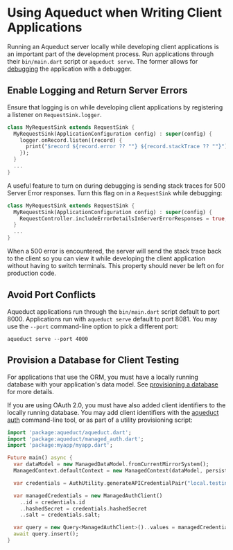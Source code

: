# Using Aqueduct when Writing Client Applications

Running an Aqueduct server locally while developing client applications is an important part of the development process. Run applications through their `bin/main.dart` script or `aqueduct serve`. The former allows for [debugging](debugger.md) the application with a debugger.

## Enable Logging and Return Server Errors

Ensure that logging is on while developing client applications by registering a listener on `RequestSink.logger`.

```dart
class MyRequestSink extends RequestSink {
  MyRequestSink(ApplicationConfiguration config) : super(config) {
    logger.onRecord.listen((record) {
      print("$record ${record.error ?? ""} ${record.stackTrace ?? ""}");
    });
  }
  ...
}
```

A useful feature to turn on during debugging is sending stack traces for 500 Server Error responses. Turn this flag on in a `RequestSink` while debugging:

```dart
class MyRequestSink extends RequestSink {
  MyRequestSink(ApplicationConfiguration config) : super(config) {
    RequestController.includeErrorDetailsInServerErrorResponses = true;
  }
  ...
}
```

When a 500 error is encountered, the server will send the stack trace back to the client so you can view it while developing the client application without having to switch terminals. This property should never be left on for production code.

## Avoid Port Conflicts

Aqueduct applications run through the `bin/main.dart` script default to port 8000. Applications run with `aqueduct serve` default to port 8081. You may use the `--port` command-line option to pick a different port:

```
aqueduct serve --port 4000
```

## Provision a Database for Client Testing

For applications that use the ORM, you must have a locally running database with your application's data model. See [provisioning a database](database.md) for more details.

If you are using OAuth 2.0, you must have also added client identifiers to the locally running database. You may add client identifiers with the [aqueduct auth](../auth/cli.md) command-line tool, or as part of a utility provisioning script:

```dart
import 'package:aqueduct/aqueduct.dart';
import 'package:aqueduct/managed_auth.dart';
import 'package:myapp/myapp.dart';

Future main() async {
  var dataModel = new ManagedDataModel.fromCurrentMirrorSystem();
  ManagedContext.defaultContext = new ManagedContext(dataModel, persistentStore);

  var credentials = AuthUtility.generateAPICredentialPair("local.testing", "secretpassword");

  var managedCredentials = new ManagedAuthClient()
    ..id = credentials.id
    ..hashedSecret = credentials.hashedSecret
    ..salt = credentials.salt;

  var query = new Query<ManagedAuthClient>()..values = managedCredentials;
  await query.insert();
}
```
